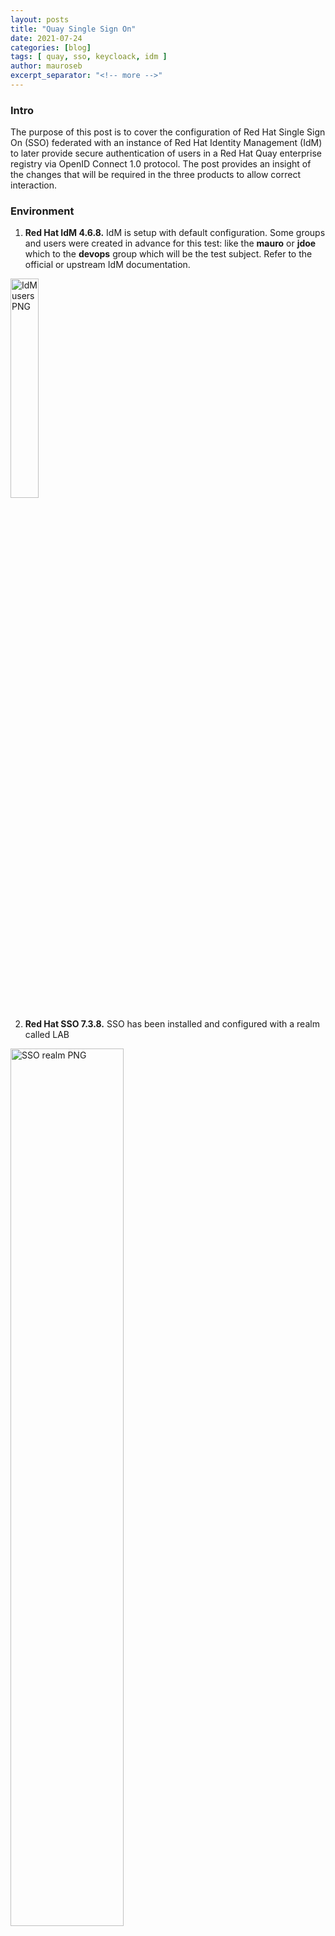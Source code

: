 ```yaml
---
layout: posts
title: "Quay Single Sign On"
date: 2021-07-24
categories: [blog]
tags: [ quay, sso, keycloack, idm ]
author: mauroseb
excerpt_separator: "<!-- more -->"
---
```

### Intro

The purpose of this post is to cover the configuration of Red Hat Single Sign On (SSO) federated with an instance of Red Hat Identity Management (IdM) to later provide secure authentication of users in a Red Hat Quay enterprise registry via OpenID Connect 1.0 protocol. The post provides an insight of the changes that will be required in the three products to allow correct interaction.
<!-- more -->


### Environment

 1. **Red Hat IdM 4.6.8.** IdM is setup with default configuration. Some groups and users were created in advance for this test: like the **mauro** or **jdoe** which to the **devops** group which will be the test subject. Refer to the official or upstream IdM documentation. <br/>

  <img src="/images/quay-sso-idm_users.png" alt="IdM users PNG" style="width:30%;"/>

 2. **Red Hat SSO 7.3.8.** SSO has been installed and configured with a realm called LAB <br/>

  <img src="/images/quay-sso-sso_realm.png" alt="SSO realm PNG" style="width:60%;"/>

   - In addition the following configuration has been set to source federated users from IdM. The account **uid=rhsso,cn=sysaccounts,cn=etc,dc=lab,dc=local** is used as BindDN. <br/>
  <img src="/images/quay-sso-sso_federation.png" alt="SSO federation PNG" style="width:60%;"/>

   - The provider settings are displayed in the next image <br/>
  <img src="/images/quay-sso-sso_federation_provider.png" alt="SSO federation provider PNG" style="width:60%;"/>

   - I have created an LDAP mapper configuration to map groups in iDM to groups in SSO. <br/>
  <img src="/images/quay-sso-sso_ldapmapper.png" alt="SSO LDAP mapper PNG" style="width:60%;"/>


 3. **Quay 3.3.5.** Is already installed using the _Basic_ method[^1] (as this is a LAB) which is just using plain containers. There are other alternatives like using an HA deployment, or on OpenShift 4 using the Quay Operator directly if you have OpenShift 4 running. Then I configured it to use the certificates signed by IdM CA to serve user traffic. Quay setup steps may slightly differ from one install method to other but in the end in all cases it will wind up to setup the Quay config.yaml file.


### Procedure

#### Red Hat Single Sign On Setup

To begin with, I will setup Single Sign On for Quay using ice-sso-01.lab.local server as the authentication source. This is achieved by using the OpenID Connect protocol.
OpenIDC 1.0 is an authentication protocol that is built upon OAuth 2.0 protocol (ment for authorization) [^2].

 1. Log in to SSO with LAB realm admin privileges

 2. Create a new OpenID Connect client for Quay. Make sure we are in the right realm LAB, and then in the Clients menu and click Create. <br/>

<img src="/images/quay-sso-sso_quayclient-1.png" alt="SSO quay client 1 PNG" style="width:75%;"/>

 3. Once in the Add Client menu, add quay-enterprise as the Client ID and openid-connect as Client Protocol. Then click Save. <br/>

<img src="/images/quay-sso-sso_quayclient-2.png" alt="SSO quay client 2 PNG" style="width:75%;"/>

 4. That will open the Settings tab. Fill in the fields as follows: <br/>
   a. It is mandatory to set Access Type as confidential. Confidential access type is for server-side clients that need to perform a browser login and require a client secret when they turn an access code into an access token. <br/>
   b. It is also mandatory to set _Valid Redirect URL_ as the Quay’s SSO callback webhook which in my case will be: **https://ice-quay-01.lab.local/oauth2/redhatsso/callback**. Then click Save. <br/>

<img src="/images/quay-sso-sso_quayclient-3.png" alt="SSO quay client 3 PNG" style="width:75%;"/>


#### Red Hat Quay Setup

Now we need to setup Quay to use Red Hat SSO as external authentication.

 1. Start Quay in config mode and log in. For that I am going to start the Quay container in config mode and access the portal at **https://ice-quay-01.lab.local:8443/**. The user as usual is _quayuser_ and the password the one passed to the quay container.

 2. Click on _Modify existing configuration_ <br/>
  <img src="/images/quay-sso-quay_oidc-1.png" alt="SSO quay OIDC 1 PNG" style="width:50%;"/>

 3. Upload the current config tarball to open the _Config_ menu

 4. In _External Configuration_ section hit _Add OIDC Provider_ button. <br/>
  <img src="/images/quay-sso-quay_oidc-2.png" alt="SSO quay OIDC 2 PNG" style="width:50%;"/>

 5. Enter **redhatsso** as the provider name and hit _OK_. <br/>
  <img src="/images/quay-sso-quay_oidc-3.png" alt="SSO quay OIDC 3 PNG" style="width:50%;"/>

 6. Fill in the configuration for the SSO client Quay we created in the previous section. <br/>
   a. _OIDC Server_ will be the SSO FQDN + '/auth/realms/<REALM NAME>' (where <REALM NAME> is LAB). <br/>
   b. _Client ID_ should be the name we created in SSO: **quay-enterprise** <br/>
   c. The _Client Secret_ should be copied from SSO. Within the **quay-enterprise** client menu, _Credentials_ tab, check the _Secret_ field. <br/>
      <img src="/images/quay-sso-quay_oidc-4.png" alt="SSO quay OIDC 4 PNG" style="width:50%;"/> <br/>
   d. Fill in _Service Name_. <br/>
   e. For _Login Scopes_ type **openid** and then hit _Add_. <br/>
   f. Check the _Callback URLs_ are as expected by SSO. <br/>
   g. In the section _Access Settings_ toggle _Enable Open User Creation_ to allow federated users creation. <br/>
   h. Leave _Internal Authentication_ with the default _Local Database_, which will ask the users to create a local password for pushing/pulling content after the first login. <br/>
   i. Finally hit _Save Configuration Changes_. <br/>
      <img src="/images/quay-sso-quay_oidc-5.png" alt="SSO quay OIDC 5 PNG" style="width:50%;"/>

  **NOTE:** At this point I received a TLS error due to Red Hat SSO using self-signed certs. <br/>
      <img src="/images/quay-sso-quay_oidc-6.png" alt="SSO quay OIDC 6 PNG" style="width:50%;"/>

  See Appendix 1 to see how to setup Red Hat SSO with custom certificates issued and signed by Red Hat IdM so Quay can trust them. After this fix we can observe that if we try to save Quay configuration again it now succeeds. <br/>
      <img src="/images/quay-sso-quay_oidc-7.png" alt="SSO quay OIDC 7 PNG" style="width:50%;"/>

{:start="7"}
 7. Download the new configuration as **quay-config.tar.gz**, stop the quay container in config mode, and upload the tarball to Quay’s config volume [2]. Finally start the container in normal mode.

{% highlight console %}
[root@ice-quay-01 config]# pwd
/var/lib/quay/config
[root@ice-quay-01 config]# tar xvf quay-config.tar.gz
ssl.cert
ssl.key
config.yaml
extra_ca_certs/
extra_ca_certs/ipa-ca.crt
[root@ice-quay-01 config]# podman run -d \
>   --restart=always \
>   --name quay \
>   --sysctl net.core.somaxconn=4096 \
>   --privileged=true \
>   --publish 80:8080 \
>   --publish 443:8443 \
>   -v /var/lib/quay/config:/conf/stack:Z \
>   -v /var/lib/quay/storage:/datastorage:Z \
>   quay.io/redhat/quay:v3.3.1
3c0ce6b6beb3c2ef92cc4e35cba2f2e6e0454fcea3c9e82b8b013b50bfb46926
{% endhighlight %}

 8. Now at the Quay login page observe the LAB SSO backend being displayed.<br/>
  <img src="/images/quay-sso-quay_oidc-8.png" alt="SSO quay OIDC 8 PNG" style="width:30%;"/>

 9. Once we click on it we are immediately redirected to our Red Hat SSO instance to login.<br/>
  <img src="/images/quay-sso-quay_oidc-9.png" alt="SSO quay OIDC 9 PNG" style="width:30%;"/>

 10. After authentication succeeds, the callback to Quay is correctly invoked and upon first login the new user creation needs to be confirmed within Quay.<br/>
  <img src="/images/quay-sso-quay_oidc-10.png" alt="SSO quay OIDC 10 PNG" style="width:50%;"/>

 11. When user is confirmed the user is finally in.<br/>
  <img src="/images/quay-sso-quay_oidc-11.png" alt="SSO quay OIDC 11 PNG" style="width:50%;"/>


### Appendix 1 - Setup custom certificates for Red Hat SSO

 1. Create a JKS keystore for **jboss** user. For IdM is very important to pick the right DN otherwise it will not accept the CSR.

{% highlight console %}
[root@ice-sso-01 ~]# su - jboss -s /bin/bash
[jboss@ice-sso-01 ~]$ keytool -genkey -alias ice-sso-01.lab.local -dname "CN=ice-sso-01.lab.local,O=LAB.LOCAL" -keyalg RSA -keystore ~jboss/ice-sso-01.jks -keysize 2048
Enter keystore password:  
Re-enter new password: 
Enter key password for <ice-sso-01.lab.local>
	(RETURN if same as keystore password):  

Warning:
The JKS keystore uses a proprietary format. It is recommended to migrate to PKCS12 which is an industry standard format using "keytool -importkeystore -srckeystore /opt/rh/rh-sso7/root/usr/share/keycloak/ice-sso-01.jks -destkeystore /opt/rh/rh-sso7/root/usr/share/keycloak/ice-sso-01.jks -deststoretype pkcs12".

[jboss@ice-sso-01 ~]$ keytool -certreq -alias ice-sso-01.lab.local -keystore ice-sso-01.jks > /tmp/ice-sso-01.csr
Enter keystore password:  redhat

Warning:
The JKS keystore uses a proprietary format. It is recommended to migrate to PKCS12 which is an industry standard format using "keytool -importkeystore -srckeystore ice-sso-01.jks -destkeystore ice-sso-01.jks -deststoretype pkcs12".

[jboss@ice-sso-01 ~]$ cat /tmp/ice-sso-01.csr
-----BEGIN NEW CERTIFICATE REQUEST-----
MIICqDCCAZACAQAwMzESMBAGA1UEChMJTEFCLkxPQ0FMMR0wGwYDVQQDExRpY2Ut
c3NvLTAxLmxhYi5sb2NhbDCCASIwDQYJKoZIhvcNAQEBBQADggEPADCCAQoCggEB
ALZUj/P7msyL6cfO5RJhetleE1aKQkR+kUVUUKU4WJ5kelk53zut4TQNziik58jE
5G/hTJn1fM5OTwagT7Q0XWJ7/MYtMfA42oKEjsK0vI2T5Agln+12KbsuATfBjlAF
BNs6P65BHwzUT09KMrEKo1RTr7v458jaGu/gaPjyZZDION5YBa4L2JLqBnTWJJLe
phIOUCtL9rEkNfcZWKIjJZbJyw0j+eCnFmceslRmTz+X8otAER3SikTi80X5I4U9
9/vbjhZwpZ2NaYIL8YCYuI6bHDuiyOpHu46rYm62E8ihCVKaoS8CIGj4kZ0tls2m
plUcINYEFqwEBgA1vzJrfikCAwEAAaAwMC4GCSqGSIb3DQEJDjEhMB8wHQYDVR0O
BBYEFBypK+ogKXhbOXfqHGYQ3pMQ9axcMA0GCSqGSIb3DQEBCwUAA4IBAQBEB/sC
s2kVf1IfoaKvWAZmQ0v/CR+NtxiKIbQ7vtqGkfBZoCYrPMhGjmHx3CaXwATbEx5T
e5Lc2wQ4ftmbTvlMH/4sdJZwdAa5qE4AsmHxsTqT2wcV3cVIx66fuZy8g58unorr
fKrp/eCGz6rKAKz1SYnMvF1BC4NDZMmso6TgUCs1vmr1c61nrXs9Tlr51Q6hgiAz
EOgLD6VQvYrel1gXxuIJNxua9wzLUa7IAwDT+gdB/T1pt6pRI4FCickNKrJFraLZ
JN6tlK0lhop2+bJAxWRa9rTngO8FtLH4qTuflAg+nvOXSbEaz/uFWqtgXlLqy8JP
Sst7UkQz6vMwx31E
-----END NEW CERTIFICATE REQUEST-----
{% endhighlight %}

 2. In IdM create a host for ice-sso-01 server, then create a service for SSO, and finally issue a certificate for the principal **sso/ice-sso-01.lab.local@LAB.LOCAL** passing the CSR created in the previous step.

 3. Prior to downloading the signed certificate to configure SSO, we need to add the CA from IdM into our JKS keystore[^3].

{% highlight console %}
[jboss@ice-sso-01 ~]$ ls
bin     ice-sso-01.crt  JBossEULA.txt      LICENSE.txt  themes
docs    ice-sso-01.jks  jboss-modules.jar  modules      version.txt
domain  ipa-ca.crt      License.html       standalone   welcome-content
[jboss@ice-sso-01 ~]$ keytool -import -keystore ice-sso-01.jks -file ipa-ca.crt -alias root
Enter keystore password:  
Owner: CN=Certificate Authority, O=LAB.LOCAL
Issuer: CN=Certificate Authority, O=LAB.LOCAL
Serial number: 1
Valid from: Tue Oct 27 08:38:05 EDT 2020 until: Sat Oct 27 08:38:05 EDT 2040
Certificate fingerprints:
	 MD5:  B6:C9:9B:0A:0A:CF:02:F5:73:83:00:9A:D5:D4:9F:4A
	 SHA1: 8F:3A:AF:14:AC:0E:63:FE:6A:3A:DD:1F:20:8F:A8:F6:9C:EC:E5:D4
	 SHA256: D0:58:C7:C2:10:AE:25:EE:E4:87:6E:43:3E:6B:4B:3C:D8:67:A4:F8:C7:35:84:39:3F:A0:A6:A0:61:17:D4:A7
Signature algorithm name: SHA256withRSA
Subject Public Key Algorithm: 2048-bit RSA key
Version: 3

Extensions: 

#1: ObjectId: 1.3.6.1.5.5.7.1.1 Criticality=false
AuthorityInfoAccess [
  [
   accessMethod: ocsp
   accessLocation: URIName: http://ipa-ca.lab.local/ca/ocsp
]
]

#2: ObjectId: 2.5.29.35 Criticality=false
AuthorityKeyIdentifier [
KeyIdentifier [
0000: 70 2D 23 F1 B1 B8 F0 C5   7E 4A 74 71 0F A1 26 60  p-#......Jtq..&`
0010: 63 92 4F 1E                                        c.O.
]
]

#3: ObjectId: 2.5.29.19 Criticality=true
BasicConstraints:[
  CA:true
  PathLen:2147483647
]

#4: ObjectId: 2.5.29.15 Criticality=true
KeyUsage [
  DigitalSignature
  Non_repudiation
  Key_CertSign
  Crl_Sign
]

#5: ObjectId: 2.5.29.14 Criticality=false
SubjectKeyIdentifier [
KeyIdentifier [
0000: 70 2D 23 F1 B1 B8 F0 C5   7E 4A 74 71 0F A1 26 60  p-#......Jtq..&`
0010: 63 92 4F 1E                                        c.O.
]
]

Trust this certificate? [no]:  yes
Certificate was added to keystore

Warning:
The JKS keystore uses a proprietary format. It is recommended to migrate to PKCS12 which is an industry standard format using "keytool -importkeystore -srckeystore ice-sso-01.jks -destkeystore ice-sso-01.jks -deststoretype pkcs12".

[jboss@ice-sso-01 ~]$ keytool -import -keystore ice-sso-01.jks -file ice-sso-01.crt -alias ice-sso-01.lab.local
Enter keystore password:  
Certificate reply was installed in keystore

Warning:
The JKS keystore uses a proprietary format. It is recommended to migrate to PKCS12 which is an industry standard format using "keytool -importkeystore -srckeystore ice-sso-01.jks -destkeystore ice-sso-01.jks -deststoretype pkcs12".
{% endhighlight %}

 4. Now that the JKS key store is ready add it to the Wildfly configuration. I could specify the full path to it but I preferred to place it in the configuration directory.

{% highlight console %}
[jboss@ice-sso-01 ~]$ mv ice-sso-01.jks standalone/configuration/
[jboss@ice-sso-01 ~]$ ./bin/jboss-cli.sh 
You are disconnected at the moment. Type 'connect' to connect to the server or 'help' for the list of supported commands.
[disconnected /] connect
[standalone@localhost:9990 /] /core-service=management/security-realm=UndertowRealm:add()
{"outcome" => "success"}


[standalone@localhost:9990 /] /core-service=management/security-realm=UndertowRealm/server-identity=ssl:add(keystore-path=ice-sso-01.jks, keystore-relative-to=jboss.server.config.dir, keystore-password=redhat)
{
    "outcome" => "success",
    "response-headers" => {
        "operation-requires-reload" => true,
        "process-state" => "reload-required"
    }
}
[standalone@localhost:9990 /]  /subsystem=undertow/server=default-server/https-listener=https:write-attribute(name=security-realm, value=UndertowRealm)
{
    "outcome" => "success",
    "response-headers" => {
        "operation-requires-reload" => true,
        "process-state" => "reload-required"
    }
}
[standalone@localhost:9990 /] exit
[jboss@ice-sso-01 ~]$ grep -5 UndertowRealm standalone/configuration/
application.keystore          logging.properties            standalone.xml
application-roles.properties  mgmt-groups.properties        standalone_xml_history/
application-users.properties  mgmt-users.properties         
ice-sso-01.jks                standalone-ha.xml             
[jboss@ice-sso-01 ~]$ grep -5 UndertowRealm standalone/configuration/standalone.xml 
                </authentication>
                <authorization>
                    <properties path="application-roles.properties" relative-to="jboss.server.config.dir"/>
                </authorization>
            </security-realm>
            <security-realm name="UndertowRealm">
                <server-identities>
                    <ssl>
                        <keystore path="ice-sso-01.jks" relative-to="jboss.server.config.dir" keystore-password="redhat"/>
                    </ssl>
                </server-identities>
--
        </subsystem>
        <subsystem xmlns="urn:jboss:domain:undertow:7.0" default-server="default-server" default-virtual-host="default-host" default-servlet-container="default" default-security-domain="other">
            <buffer-cache name="default"/>
            <server name="default-server">
                <http-listener name="default" socket-binding="http" redirect-socket="https" enable-http2="true"/>
                <https-listener name="https" socket-binding="https" security-realm="UndertowRealm" enable-http2="true"/>
                <host name="default-host" alias="localhost">
                    <location name="/" handler="welcome-content"/>
                    <http-invoker security-realm="ApplicationRealm"/>
                </host>
            </server>

{% endhighlight %}

 5. Now we can see the connection to the SSO server is secured by a trusted CA.<br/>
  <img src="/images/quay-sso-sso_trusted.png" alt="IdM users PNG" style="width:50%;"/>

### Appendix 2 - Quay config.yaml

{% highlight console %}
ACTION_LOG_ARCHIVE_LOCATION: default
AUTHENTICATION_TYPE: Database
BITTORRENT_FILENAME_PEPPER: ce8f9a0e-377c-4219-be71-5da2bd063a65
BUILDLOGS_REDIS:
  host: 192.168.122.249
  port: 6379
CONTACT_INFO:
- htttp://help.lab.local
- mailto:help@lab.local
- tel:666-666-666
- irc://#quay@freenode
DATABASE_SECRET_KEY: '114574198320227682855976016094317140393082551235599498954476001569940299217225'
DB_URI: mysql+pymysql://quayuser:redhat@192.168.122.249/enterpriseregistrydb
DEFAULT_TAG_EXPIRATION: 2w
DISTRIBUTED_STORAGE_CONFIG:
  default:
  - LocalStorage
  - storage_path: /datastorage/registry
DISTRIBUTED_STORAGE_DEFAULT_LOCATIONS: []
DISTRIBUTED_STORAGE_PREFERENCE:
- default
ENTERPRISE_LOGO_URL: /static/img/RH_Logo_Quay_Black_UX-horizontal.svg
FEATURE_ACI_CONVERSION: false
FEATURE_ACTION_LOG_ROTATION: false
FEATURE_ANONYMOUS_ACCESS: true
FEATURE_APP_REGISTRY: true
FEATURE_APP_SPECIFIC_TOKENS: true
FEATURE_BUILD_SUPPORT: false
FEATURE_CHANGE_TAG_EXPIRATION: true
FEATURE_DIRECT_LOGIN: true
FEATURE_INVITE_ONLY_USER_CREATION: false
FEATURE_MAILING: false
FEATURE_PARTIAL_USER_AUTOCOMPLETE: true
FEATURE_PROXY_STORAGE: true
FEATURE_REPO_MIRROR: true
FEATURE_REQUIRE_ENCRYPTED_BASIC_AUTH: false
FEATURE_REQUIRE_TEAM_INVITE: true
FEATURE_RESTRICTED_V1_PUSH: true
FEATURE_SECURITY_NOTIFICATIONS: true
FEATURE_SECURITY_SCANNER: false
FEATURE_TEAM_SYNCING: false
FEATURE_USERNAME_CONFIRMATION: true
FEATURE_USER_CREATION: true
FEATURE_USER_LOG_ACCESS: true
GITHUB_LOGIN_CONFIG: {}
GITHUB_TRIGGER_CONFIG: {}
GITLAB_TRIGGER_KIND: {}
GPG2_PRIVATE_KEY_FILENAME: signing-private.gpg
GPG2_PUBLIC_KEY_FILENAME: signing-public.gpg
LDAP_EMAIL_ATTR: mail
LDAP_UID_ATTR: uid
LOGS_MODEL: database
LOGS_MODEL_CONFIG: {}
LOG_ARCHIVE_LOCATION: default
MAIL_DEFAULT_SENDER: support@quay.io
MAIL_PORT: 587
MAIL_USE_TLS: true
PREFERRED_URL_SCHEME: https
REDHATSSO_LOGIN_CONFIG:
  CLIENT_ID: quay-enterprise
  CLIENT_SECRET: 799a974a-4053-48e6-8ee6-51fc514e14ff
  LOGIN_SCOPES:
  - openid
  OIDC_SERVER: https://ice-sso-01.lab.local:8443/auth/realms/lab/
  SERVICE_NAME: LAB SSO
REGISTRY_TITLE: Red Hat Quay
REGISTRY_TITLE_SHORT: Red Hat Quay
REPO_MIRROR_SERVER_HOSTNAME: null
REPO_MIRROR_TLS_VERIFY: true
SECRET_KEY: '<NOT REDACTED>'
SECURITY_SCANNER_ENDPOINT: http://192.168.122.252/securitas
SECURITY_SCANNER_ISSUER_NAME: security_scanner
SERVER_HOSTNAME: ice-quay-01.lab.local
SETUP_COMPLETE: true
SIGNING_ENGINE: gpg2
SUPER_USERS:
- admin
TAG_EXPIRATION_OPTIONS:
- 0s
- 1d
- 1w
- 2w
- 4w
TEAM_RESYNC_STALE_TIME: 60m
TESTING: false
USERFILES_LOCATION: default
USERFILES_PATH: userfiles/
USER_EVENTS_REDIS:
  host: 192.168.122.249
  port: 6379
USE_CDN: false
{% endhighlight %}

### References

 [^1]: <https://access.redhat.com/documentation/en-us/red_hat_quay/3.3/html/deploy_red_hat_quay_-_basic>
 [^2]: <https://openid.net/connect/>
 [^3]: <https://www.keycloak.org/docs/latest/server_installation/index.html>
